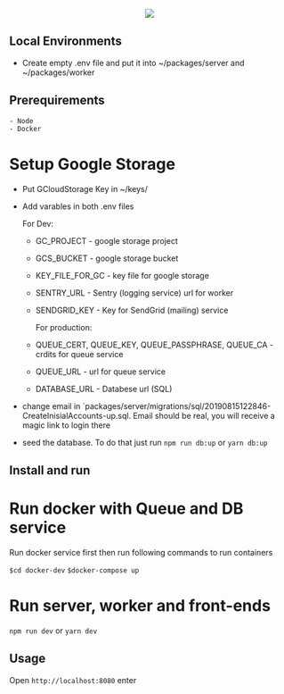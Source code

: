 <p align="center">
    <img src="https://user-images.githubusercontent.com/18214954/108244875-96b51a80-7147-11eb-882e-cb2987820ab1.png" />
</p>

## Local Environments

- Create empty .env file and put it into ~/packages/server and ~/packages/worker

## Prerequirements

    - Node
    - Docker

# Setup Google Storage

- Put GCloudStorage Key in ~/keys/

- Add varables in both .env files

    For Dev:

  - GC_PROJECT - google storage project
  - GCS_BUCKET - google storage bucket
  - KEY_FILE_FOR_GC - key file for google storage
  - SENTRY_URL - Sentry (logging service) url for worker
  - SENDGRID_KEY - Key for SendGrid (mailing) service

    For production:

  - QUEUE_CERT, QUEUE_KEY, QUEUE_PASSPHRASE, QUEUE_CA - crdits for queue service
  - QUEUE_URL - url for queue service
  - DATABASE_URL - Databese url (SQL)

- change email in `packages/server/migrations/sql/20190815122846-CreateInisialAccounts-up.sql. Email should be real, you will receive a magic link to login there

- seed the database. To do that just run `npm run db:up`
 or `yarn db:up`

## Install and run

# Run docker with Queue and DB service

Run docker service first then run following commands to run containers

`$cd docker-dev`
`$docker-compose up`

# Run server, worker and front-ends

`npm run dev` or `yarn dev`

## Usage

Open `http://localhost:8080`
enter
